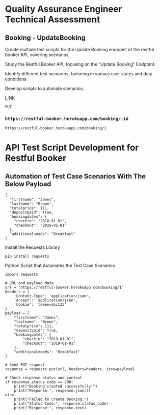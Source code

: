 # Quality Assurance Engineer Technical Assessment

## Booking - UpdateBooking

Create multiple test scripts for the Update Booking endpoint of the restful booker API, covering scenarios

Study the Restful Booker API, focusing on the "Update Booking" Endpoint.

Identify different test scenarios, factoring in various user states and data conditions

Develop scripts to automate scenarios.

[LINK](https://restful-booker.herokuapp.com/apidoc/index.html#api-Booking-UpdateBooking)

`PUT`

### `https://restful-booker.herokuapp.com/booking/:id`

`https://restful-booker.herokuapp.com/booking/1`

# API Test Script Development for Restful Booker

## Automation of Test Case Scenarios With The Below Payload

```
{
  "firstname": "James",
  "lastname": "Brown",
  "totalprice": 111,
  "depositpaid": true,
  "bookingdates": {
    "checkin": "2018-01-01",
    "checkout": "2019-01-01"
  },
  "additionalneeds": "Breakfast"
}
```

Install the Requests Library

```
pip install requests
```

Python Script that Automates the Test Case Scenarios

```
import requests

# URL and payload data
url = 'https://restful-booker.herokuapp.com/booking/1'
headers = {
    'Content-Type': 'application/json',
    'Accept': 'application/json',
    'Cookie': 'token=abc123'
}
payload = {
    "firstname": "James",
    "lastname": "Brown",
    "totalprice": 111,
    "depositpaid": True,
    "bookingdates": {
        "checkin": "2018-01-01",
        "checkout": "2019-01-01"
    },
    "additionalneeds": "Breakfast"
}

# Send PUT request
response = requests.put(url, headers=headers, json=payload)

# Check response status and content
if response.status_code == 200:
    print("Booking created successfully!")
    print("Response:", response.json())
else:
    print("Failed to create booking.")
    print("Status Code:", response.status_code)
    print("Response:", response.text)
```
